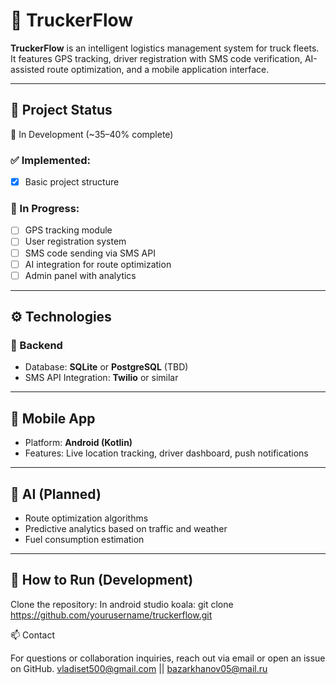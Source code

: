 # 🚛 TruckerFlow

**TruckerFlow** is an intelligent logistics management system for truck fleets. It features GPS tracking, driver registration with SMS code verification, AI-assisted route optimization, and a mobile application interface.

---

## 📌 Project Status

🔧 In Development (~35–40% complete)

### ✅ Implemented:
- [x] Basic project structure

### 🚧 In Progress:
- [ ] GPS tracking module
- [ ] User registration system
- [ ] SMS code sending via SMS API
- [ ] AI integration for route optimization
- [ ] Admin panel with analytics

---

## ⚙️ Technologies

### 🧠 Backend
- Database: **SQLite** or **PostgreSQL** (TBD)
- SMS API Integration: **Twilio** or similar

---

## 📱 Mobile App
- Platform: **Android (Kotlin)**
- Features: Live location tracking, driver dashboard, push notifications

---

## 🧠 AI (Planned)
- Route optimization algorithms
- Predictive analytics based on traffic and weather
- Fuel consumption estimation

---

## 🧪 How to Run (Development)

   Clone the repository:
   In android studio koala:
   git clone https://github.com/yourusername/truckerflow.git

📫 Contact

For questions or collaboration inquiries, reach out via email or open an issue on GitHub.
vladiset500@gmail.com || bazarkhanov05@mail.ru
